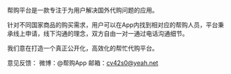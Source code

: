 帮购平台是一款专注于为用户解决国外代购问题的应用。

针对不同国家商品的购买需求，用户可以在App内找到相对应的帮购人员，平台秉承线上申请，线下沟通的理念，双方自由一对一通过电话沟通细节。

我们意在打造一个真正公开化，高效化的帮忙代购平台。

意见反馈：
微博：@帮购App
邮箱：cv42s0@yeah.net
